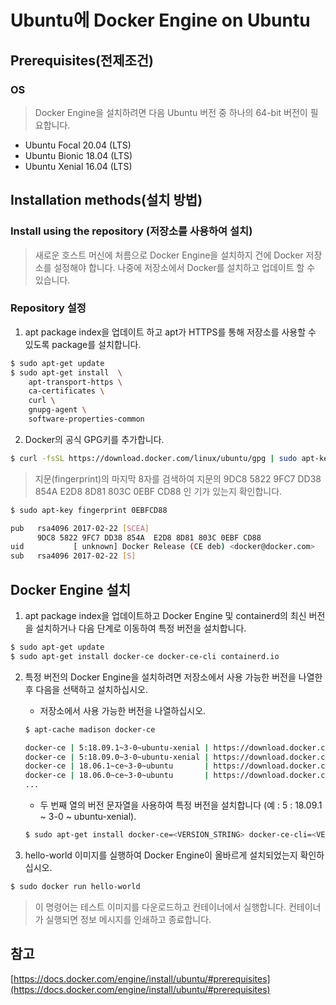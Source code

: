 # Ubuntu에 Docker Engine on Ubuntu

## Prerequisites(전제조건)
### OS
> Docker Engine을 설치하려면 다음 Ubuntu 버전 중 하나의 64-bit 버전이 필요합니다.
- Ubuntu Focal 20.04 (LTS)
- Ubuntu Bionic 18.04 (LTS)
- Ubuntu Xenial 16.04 (LTS)

## Installation methods(설치 방법)
### Install using the repository (저장소를 사용하여 설치)
> 새로운 호스트 머신에 처름으로 Docker Engine을 설치하지 건에 Docker 저장소를 설정해야 합니다. 나중에 저장소에서 Docker를 설치하고 업데이트 할 수 있습니다.

### Repository 설정
1. apt package index을 업데이트 하고 apt가 HTTPS를 통해 저장소를 사용할 수 있도록 package를 설치합니다.
```bash
$ sudo apt-get update
$ sudo apt-get install  \
    apt-transport-https \
    ca-certificates \
    curl \
    gnupg-agent \
    software-properties-common
```
2. Docker의 공식 GPG키를 추가합니다.
```bash
$ curl -fsSL https://download.docker.com/linux/ubuntu/gpg | sudo apt-key add -
```
> 지문(fingerprint)의 마지막 8자를 검색하여 지문의 9DC8 5822 9FC7 DD38 854A E2D8 8D81 803C 0EBF CD88 인 기가 있는지 확인합니다.

```bash
$ sudo apt-key fingerprint 0EBFCD88

pub   rsa4096 2017-02-22 [SCEA]
      9DC8 5822 9FC7 DD38 854A  E2D8 8D81 803C 0EBF CD88
uid           [ unknown] Docker Release (CE deb) <docker@docker.com>
sub   rsa4096 2017-02-22 [S]
```

## Docker Engine 설치
1. apt package index을 업데이트하고 Docker Engine 및 containerd의 최신 버전을 설치하거나 다음 단계로 이동하여 특정 버전을 설치합니다.

```bash
$ sudo apt-get update
$ sudo apt-get install docker-ce docker-ce-cli containerd.io
```

2. 특정 버전의 Docker Engine을 설치하려면 저장소에서 사용 가능한 버전을 나열한 후 다음을 선택하고 설치하십시오.

    - 저장소에서 사용 가능한 버전을 나열하십시오.  

    ```bash
    $ apt-cache madison docker-ce

    docker-ce | 5:18.09.1~3-0~ubuntu-xenial | https://download.docker.com/linux/ubuntu  xenial/stable amd64 Packages
    docker-ce | 5:18.09.0~3-0~ubuntu-xenial | https://download.docker.com/linux/ubuntu  xenial/stable amd64 Packages
    docker-ce | 18.06.1~ce~3-0~ubuntu       | https://download.docker.com/linux/ubuntu  xenial/stable amd64 Packages
    docker-ce | 18.06.0~ce~3-0~ubuntu       | https://download.docker.com/linux/ubuntu  xenial/stable amd64 Packages
    ...
    ```

    - 두 번째 열의 버전 문자열을 사용하여 특정 버전을 설치합니다 (예 : 5 : 18.09.1 ​​~ 3-0 ~ ubuntu-xenial).

    ``` bash
    $ sudo apt-get install docker-ce=<VERSION_STRING> docker-ce-cli=<VERSION_STRING> containerd.io
    ```
3. hello-world 이미지를 실행하여 Docker Engine이 올바르게 설치되었는지 확인하십시오.
```bash
$ sudo docker run hello-world
```
> 이 명령어는 테스트 이미지를 다운로드하고 컨테이너에서 실행합니다. 컨테이너가 실행되면 정보 메시지를 인쇄하고 종료합니다.

## 참고
[https://docs.docker.com/engine/install/ubuntu/#prerequisites](https://docs.docker.com/engine/install/ubuntu/#prerequisites)